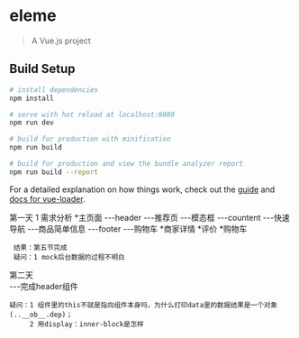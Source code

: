 # eleme

> A Vue.js project

## Build Setup

``` bash
# install dependencies
npm install

# serve with hot reload at localhost:8080
npm run dev

# build for production with minification
npm run build

# build for production and view the bundle analyzer report
npm run build --report
```

For a detailed explanation on how things work, check out the [guide](http://vuejs-templates.github.io/webpack/) and [docs for vue-loader](http://vuejs.github.io/vue-loader).

第一天
 1 需求分析
     *主页面
		 ---header
			---推荐页
				---模态框
		 ---countent
			---快速导航
			---商品简单信息
		 ---footer
			---购物车
     *商家详情
	 *评价
	 *购物车
	 
	 结果：第五节完成
	 疑问：1 mock后台数据的过程不明白

第二天  
	---完成header组件
	
	
	
	疑问：1 组件里的this不就是指向组件本身吗，为什么打印data里的数据结果是一个对象(..__ob__.dep)；
		 2 用display：inner-block是怎样